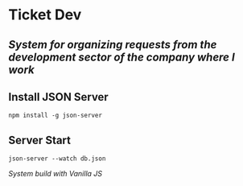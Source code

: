 # **Ticket Dev**

## _System for organizing requests from the development sector of the company where I work_

## Install JSON Server

`npm install -g json-server`

## Server Start

`json-server --watch db.json`


_System build with Vanilla JS_